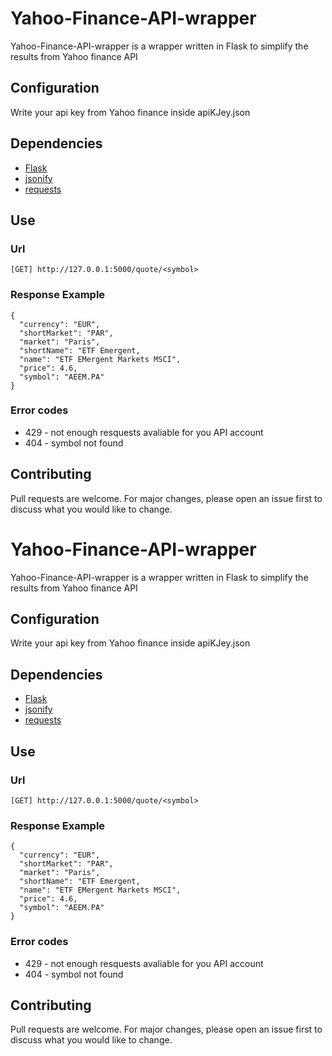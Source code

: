 # Yahoo-Finance-API-wrapper

Yahoo-Finance-API-wrapper is a wrapper written in Flask to simplify the results from Yahoo finance API

## Configuration

Write your api key from Yahoo finance inside apiKJey.json

## Dependencies
- [Flask](https://pypi.org/project/Flask/)
- [jsonify](https://pypi.org/project/jsonify/)
- [requests](https://pypi.org/project/requests/)

## Use

### Url
```
[GET] http://127.0.0.1:5000/quote/<symbol>
```
### Response Example

```
{
  "currency": "EUR",
  "shortMarket": "PAR",
  "market": "Paris",
  "shortName": "ETF Emergent,
  "name": "ETF EMergent Markets MSCI",
  "price": 4.6,
  "symbol": "AEEM.PA"
}
```
### Error codes
- 429 - not enough resquests avaliable for you API account
- 404 - symbol not found

## Contributing
Pull requests are welcome. For major changes, please open an issue first to discuss what you would like to change.


# Yahoo-Finance-API-wrapper

Yahoo-Finance-API-wrapper is a wrapper written in Flask to simplify the results from Yahoo finance API

## Configuration

Write your api key from Yahoo finance inside apiKJey.json

## Dependencies
- [Flask](https://pypi.org/project/Flask/)
- [jsonify](https://pypi.org/project/jsonify/)
- [requests](https://pypi.org/project/requests/)

## Use

### Url
```
[GET] http://127.0.0.1:5000/quote/<symbol>
```
### Response Example

```
{
  "currency": "EUR",
  "shortMarket": "PAR",
  "market": "Paris",
  "shortName": "ETF Emergent,
  "name": "ETF EMergent Markets MSCI",
  "price": 4.6,
  "symbol": "AEEM.PA"
}
```
### Error codes
- 429 - not enough resquests avaliable for you API account
- 404 - symbol not found

## Contributing
Pull requests are welcome. For major changes, please open an issue first to discuss what you would like to change.

